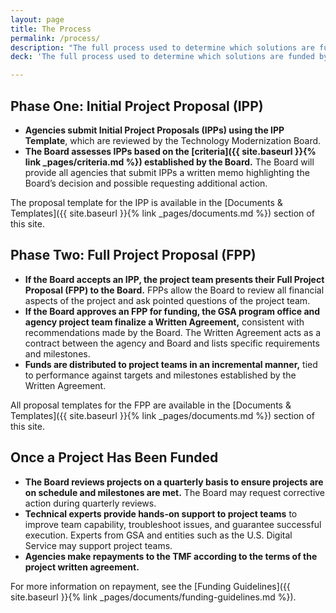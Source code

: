 ```yaml
---
layout: page
title: The Process
permalink: /process/
description: "The full process used to determine which solutions are funded by the TMF."
deck: 'The full process used to determine which solutions are funded by the TMF.'

---
```


## Phase One: Initial Project Proposal (IPP)

- **Agencies submit Initial Project Proposals (IPPs) using the IPP Template**, which are reviewed by the Technology Modernization Board.
- **The Board assesses IPPs based on the [criteria]({{ site.baseurl }}{% link _pages/criteria.md %}) established by the Board.** The Board will provide all agencies that submit IPPs a written memo highlighting the Board’s decision and possible requesting additional action. 

The proposal template for the IPP is available in the [Documents & Templates]({{ site.baseurl }}{% link _pages/documents.md %}) section of this site.

## Phase Two: Full Project Proposal (FPP)

- **If the Board accepts an IPP, the project team presents their Full Project Proposal (FPP) to the Board.** FPPs allow the Board to review all financial aspects of the project and ask pointed questions of the project team.
- **If the Board approves an FPP for funding, the GSA program office and agency project team finalize a Written Agreement,** consistent with recommendations made by the Board. The Written Agreement acts as a contract between the agency and Board and lists specific requirements and milestones.
- **Funds are distributed to project teams in an incremental manner,** tied to performance against targets and milestones established by the Written Agreement.

All proposal templates for the FPP are available in the [Documents & Templates]({{ site.baseurl }}{% link _pages/documents.md %}) section of this site.

## Once a Project Has Been Funded

- **The Board reviews projects on a quarterly basis to ensure projects are on schedule and milestones are met.** The Board may request corrective action during quarterly reviews.  
- **Technical experts provide hands-on support to project teams** to improve team capability, troubleshoot issues, and guarantee successful execution. Experts from GSA and entities such as the U.S. Digital Service may support project teams.
- **Agencies make repayments to the TMF according to the terms of the project written agreement.**
 

For more information on repayment, see the [Funding Guidelines]({{ site.baseurl }}{% link _pages/documents/funding-guidelines.md %}).
